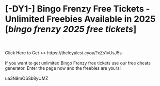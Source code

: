 # [-DY1-] Bingo Frenzy Free Tickets - Unlimited Freebies Available in 2025 [*bingo frenzy 2025 free tickets*]
<br>
<br>Click Here to Get >> https://theloyalest.cyou/?xZs1vUsJ5s
<br>
<br>If you want to get unlimited Bingo Frenzy free tickets use our free cheats generator. Enter the page now and the freebies are yours!
<br>
<br>ua3N9mOSSb8yUMZ

